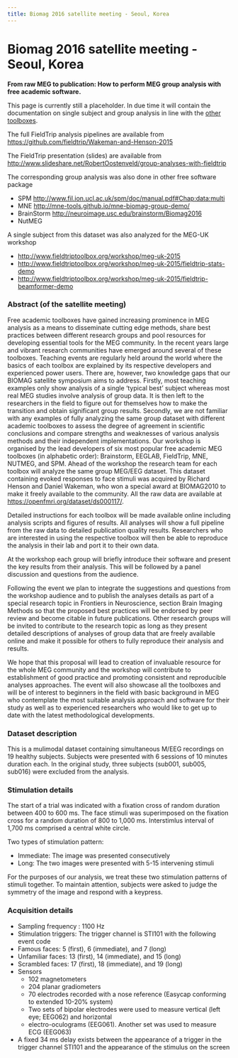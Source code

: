 ```yaml
---
title: Biomag 2016 satellite meeting - Seoul, Korea
---
```


# Biomag 2016 satellite meeting - Seoul, Korea

**From raw MEG to publication: How to perform MEG group analysis with free academic software.**

This page is currently still a placeholder. In due time it will contain the documentation on single subject and group analysis in line with the [other toolboxes](http://neuroimage.usc.edu/brainstorm/Biomag2016).

The full FieldTrip analysis pipelines are available from <https://github.com/fieldtrip/Wakeman-and-Henson-2015>

The FieldTrip presentation (slides) are available from <http://www.slideshare.net/RobertOostenveld/group-analyses-with-fieldtrip>

The corresponding group analysis was also done in other free software package

-   SPM <http://www.fil.ion.ucl.ac.uk/spm/doc/manual.pdf#Chap:data:multi>
-   MNE <http://mne-tools.github.io/mne-biomag-group-demo/>
-   BrainStorm <http://neuroimage.usc.edu/brainstorm/Biomag2016>
-   NutMEG

A single subject from this dataset was also analyzed for the MEG-UK workshop

-   <http://www.fieldtriptoolbox.org/workshop/meg-uk-2015>
-   <http://www.fieldtriptoolbox.org/workshop/meg-uk-2015/fieldtrip-stats-demo>
-   <http://www.fieldtriptoolbox.org/workshop/meg-uk-2015/fieldtrip-beamformer-demo>

### Abstract (of the satellite meeting)

Free academic toolboxes have gained increasing prominence in MEG analysis as a means to disseminate cutting edge methods, share best practices between different research groups and pool resources for developing essential tools for the MEG community. In the recent years large and vibrant research communities have emerged around several of these toolboxes. Teaching events are regularly held around the world where the basics of each toolbox are explained by its respective developers and experienced power users. There are, however, two knowledge gaps that our BIOMAG satellite symposium aims to address. Firstly, most teaching examples only show analysis of a single ‘typical best’ subject whereas most real MEG studies involve analysis of group data. It is then left to the researchers in the field to figure out for themselves how to make the transition and obtain significant group results. Secondly, we are not familiar with any examples of fully analyzing the same group dataset with different academic toolboxes to assess the degree of agreement in scientific conclusions and compare strengths and weaknesses of various analysis methods and their independent implementations. Our workshop is organised by the lead developers of six most popular free academic MEG toolboxes (in alphabetic order): Brainstorm, EEGLAB, FieldTrip, MNE, NUTMEG, and SPM. Ahead of the workshop the research team for each toolbox will analyze the same group MEG/EEG dataset. This dataset containing evoked responses to face stimuli was acquired by Richard Henson and Daniel Wakeman, who won a special award at BIOMAG2010 to make it freely available to the community. All the raw data are available at <https://openfmri.org/dataset/ds000117/>.

Detailed instructions for each toolbox will be made available online including analysis scripts and figures of results. All analyses will show a full pipeline from the raw data to detailed publication quality results. Researchers who are interested in using the respective toolbox will then be able to reproduce the analysis in their lab and port it to their own data.

At the workshop each group will briefly introduce their software and present the key results from their analysis. This will be followed by a panel discussion and questions from the audience.

Following the event we plan to integrate the suggestions and questions from the workshop audience and to publish the analyses details as part of a special research topic in Frontiers in Neuroscience, section Brain Imaging Methods so that the proposed best practices will be endorsed by peer review and become citable in future publications. Other research groups will be invited to contribute to the research topic as long as they present detailed descriptions of analyses of group data that are freely available online and make it possible for others to fully reproduce their analysis and results.

We hope that this proposal will lead to creation of invaluable resource for the whole MEG community and the workshop will contribute to establishment of good practice and promoting consistent and reproducible analyses approaches. The event will also showcase all the toolboxes and will be of interest to beginners in the field with basic background in MEG who contemplate the most suitable analysis approach and software for their study as well as to experienced researchers who would like to get up to date with the latest methodological developments.

### Dataset description

This is a mulimodal dataset containing simultaneous M/EEG recordings on 19 healthy subjects. Subjects were presented with 6 sessions of 10 minutes duration each. In the original study, three subjects (sub001, sub005, sub016) were excluded from the analysis.

### Stimulation details

The start of a trial was indicated with a fixation cross of random duration between 400 to 600 ms.
The face stimuli was superimposed on the fixation cross for a random duration of 800 to 1,000 ms.
Interstimlus interval of 1,700 ms comprised a central white circle.

Two types of stimulation pattern:

-   Immediate: The image was presented consecutively
-   Long: The two images were presented with 5-15 intervening stimuli

For the purposes of our analysis, we treat these two stimulation patterns of stimuli together.
To maintain attention, subjects were asked to judge the symmetry of the image and respond with a keypress.

### Acquisition details

-   Sampling frequency : 1100 Hz
-   Stimulation triggers: The trigger channel is STI101 with the following event code
-   Famous faces: 5 (first), 6 (immediate), and 7 (long)
-   Unfamiliar faces: 13 (first), 14 (immediate), and 15 (long)
-   Scrambled faces: 17 (first), 18 (immediate), and 19 (long)
-   Sensors
    -   102 magnetometers
    -   204 planar gradiometers
    -   70 electrodes recorded with a nose reference (Easycap conforming to extended 10-20% system)
    -   Two sets of bipolar electrodes were used to measure vertical (left eye; EEG062) and horizontal   
    -   electro-oculograms (EEG061). Another set was used to measure ECG (EEG063)
-   A fixed 34 ms delay exists between the appearance of a trigger in the trigger channel STI101 and the appearance of the stimulus on the screen
